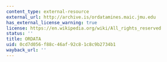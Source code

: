 ```yaml
---
content_type: external-resource
external_url: http://archive.is/ordatamines.maic.jmu.edu
has_external_license_warning: true
license: https://en.wikipedia.org/wiki/All_rights_reserved
status: ''
title: ORDATA
uid: 0cd7d056-f88c-46af-92c8-1c8c9b2734b1
wayback_url: ''
---
```


